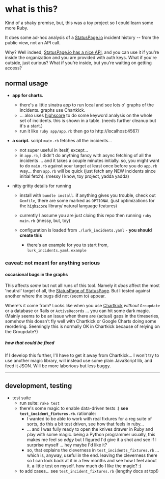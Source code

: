 # what is this?

Kind of a shaky premise, but, this was a toy project so I could learn some more Ruby.

It does some ad-hoc analysis of a [StatusPage.io](https://www.statuspage.io/) incident history -- from the public view, not an API call.

Why? Well indeed, [StatusPage.io has a nice API](https://doers.statuspage.io/api/v1/incidents/), and you can use it if you're inside the organization and you are provided with auth keys. What if you're outside, just curious? What if you're inside, but you're waiting on getting access?

## normal usage

- **app for charts.** 
    - there's a little sinatra app to run local and see lots o' graphs of the incidents. graphs use Chartkick.
    - ... also uses [highscore](https://github.com/domnikl/highscore) to do some keyword analysis on the whole set of incidents. this is shown in a table. (needs further cleanup but it's a start.)
    - run it like `ruby app/app.rb` then go to http://localhost:4567/

- **a script.** script `main.rb` fetches all the incidents...
    - not super useful in iteslf, except...
    - in `app.rb`, I didn't do anything fancy with async fetching of all the incidents ... and it takes a couple minutes initially. so, you might want to do `main.rb` against your target at least once before you do `app.rb` way... then `app.rb` will be quick (just fetch any NEW incidents since initial fetch). (messy I know, toy project, yadda yadda)
- nitty gritty details for running
    - install with `bundle install`. if anything gives you trouble, check out `Gemfile`, there are some marked as `OPTIONAL` (just optimizations for the [`highscore`](https://github.com/domnikl/highscore) library/ natural language features)
    - currently I assume you are just cloing this repo then running `ruby main.rb` (messy, but, toy)

    - configuration is loaded from `./lurk_incidents.yaml` - **you should create this**
        - there's an example for you to start from, `lurk_incidents.yaml.example`

### caveat: not meant for anything serious

#### occasional bugs in the graphs

This affects _some_ but not all runs of this tool. Namely it _does_ affect the most 'neutral' target of all, the [StatusPage of StatusPage](http://metastatuspage.com/). But I tested against another where the bugs did not (seem to) appear.

Where's it come from? Looks like when you use [Chartkick](https://github.com/ankane/chartkick) _without_ `Groupdate` or a database or Rails or `ActiveRecords` ... you can hit some dark magic. (Mainly seems to be an issue when there are (actual) gaps in the timeseries, somehow this doesn't fly well with Chartkick or Google Charts doing some reordering. Seemingly this is normally OK in Chartkick because of relying on the Groupdate?)

##### how that could be fixed

If I develop this further, I'll have to get it away from Chartkick... I won't try to use another magic library, will instead use some plain JavaScript lib, and feed it JSON. Will be more laborious but less buggy.

----

## development, testing

- test suite
    - run suite: `rake test`
    - there's some magic to enable data-driven tests :) **see `test_incident_fixtures.rb`**.  rationale:
        - I wanted to be able to work with real fixtures for a reg suite of sorts, do this a bit test driven, see how that feels in ruby...
        - ... and I was fully ready to open the knives drawer in Ruby and play with some magic. being a Python programmer usually, this makes me feel so _edgy_ but I figured I'd give it a shot and see if I surprise myself ... hey maybe I'd like it?
        - so, that explains the cleverness in `test_incidents_fixtures.rb` ... which is, anyway, useful in the end. leaving the cleverness there so I can look back at it in a few months and see how I feel about it. a little test on myself. how much do I like the magic? :)
    - to add cases... see `test_incident_fixtures.rb` (lengthy docs at top!)
